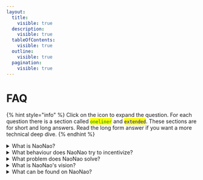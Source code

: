 ```yaml
---
layout:
  title:
    visible: true
  description:
    visible: true
  tableOfContents:
    visible: true
  outline:
    visible: true
  pagination:
    visible: true
---
```


# FAQ

{% hint style="info" %}
Click on the icon to expand the question. For each question there is a section called <mark style="color:green;">`oneliner`</mark> and <mark style="color:blue;">`extended`</mark>. These sections are for short and long answers. Read the long form answer if you want a more technical deep dive.
{% endhint %}

<details>

<summary>What is NaoNao?</summary>

#### <mark style="color:green;">`oneliner`</mark>

NaoNao shows you what is happening right now!

#### <mark style="color:blue;">`extended`</mark>

NaoNao is pronounced like "now now". It is all about what's happening right now. The NaoNao platform enables people to do stuff together, online, in realtime. NaoNao is a hybrid experiment between Web2 and Web3 technologies, running onchain and offchain. NaoNao is a place that you can make your own, enabling human experiences with people anywhere in the world. Describing NaoNao as a network state, the NaoNao economy is a free market for coordinating human behaviour.

</details>

<details>

<summary>What behaviour does NaoNao try to incentivize?</summary>

#### <mark style="color:green;">`oneliner`</mark>

NaoNao helps you find something cool to do online together with other people!

#### <mark style="color:blue;">`extended`</mark>

The underlying mechanism design incentivizes two main behaviours in a free market fashion. That is the production and consumption of online events.&#x20;

1. The production and organization of online events is done by **Producers**, which are subject to financial incentives and attention incentives. Adding events to the NaoNao platform eventually leads to earning money via platform revenue share. Adding events to the NaoNao platform eventually leads to attracting users via event listings on the platform.
2. The consumption and verification of online events is done by **Consumers**, which are subject to curiosity incentives and entertainment incentives. Looking for events on the NaoNao platform leads to discovering projects that have been unknown to the user so far. Looking for events on the NaoNao platform leads to discovering activities that are fun and interesting.

</details>

<details>

<summary>What problem does NaoNao solve?</summary>

#### <mark style="color:green;">`oneliner`</mark>

NaoNao shows you online activities that you did not even know existed.

#### <mark style="color:blue;">`extended`</mark>

Ok, what is even the problem? Imagine Alice and Bob. Alice is on Discord and Bob is on Twitter. Alice knows about a community event in a server she is in. Bob knows about a twitter space of someone he follows. Alice and Bob are both living in their own echo chambers, and despite the fact that each of them is trying to break through it, they are still kind of stuck and restricted in what they know is happening online. Who you follow, which platform you use, and what the algorithms and advertisers on those platforms want you to see. All of those factors stand in your way to find something meaningful to do with other people.

Another angle. Same struggle. Any producer of any (public) good announces whatever news they have within a sea of attention seeking competition. The community AMA of your favourite DeFi protocol is announced in that Discord server that I am not even part of. And maybe I am on Twitter but I do neither follow you nor your favourite DeFi protocol. What we call social media was designed to share information. And more information begets more information, leading to very low signal to noise ratios. NaoNao was build to share behaviour. The announcement of the behaviour that you want to tell the world about can be indexed and shown to people who want to know about your industry, your niche and your goals. Social media talks the walk. NaoNao walks the talk.

And then, from a user point of view. How easy was it for you recently to find what you were looking for on Discord or Twitter? There is an insurmountable sea of posts, comments, replies, cat pictures and memes in any platform you use, because these platforms were build to amass any kind of unstructured content without any meaningful way of filtering the noise. Nowadays we stumble into news that are relevant to us because serendipity had it you should see something once in a while that is in fact interesting to you.&#x20;

NaoNao is build without any underlying algorithmic bias. NaoNao does not shamelessly amplify the most emotional hot topic of the day. NaoNao is build to organize all the online activities scattered across the internet and make them discoverable for you. NaoNao is build for you to get back control of your life online.

</details>

<details>

<summary>What is NaoNao's vision?</summary>

#### <mark style="color:green;">`oneliner`</mark>

Whenever you want to do something online, you find it on NaoNao within 60 seconds.

#### <mark style="color:blue;">`extended`</mark>

Google organized the world's online information. NaoNao organizes the world's online behaviour. Imagine the body of knowledge of Wikipedia as an open and abstract data layer. Humans coordinated to write down what we know today, so that anyone with an internet connection can learn about it. NaoNao aims to be the open and abstract data layer for online activity. If there is going to be a metaverse, then NaoNao is going to be the access point.

Now imagine the magic of the metaverse as an open and abstract data layer. You want to do something online and ask your personal agent what is awesome to do this time around. The agent tells you about this thing called Vibefloor. A nice little club organizing digitial dance floors. The lineup is a banger and they just started a couple of minutes ago. You pay a little to enter the lounge and see a couple of familiar faces already. All along you were already wearing your AR glasses. Because let's be honest, what would you do without them these days. Right in front of your eyes, you swipe through the dancers and attractions until you find the one that is really stealing the show. The experience is so fresh you can almost smell the paint of the projected Monet on the wall, all the while you hang out in your living room or favourite street cafe.

While the above is only one example of a potential future, NaoNao exists to create an abstract data layer for all online activity, so behaviour can be organized and surfaced to whoever needs it right now. The interfaces of the future will be conversational, with an agent on your side that provides you with the digital horsepower to make the metaverse your own, to live the fullest of your life online.

</details>

<details>

<summary>What can be found on NaoNao?</summary>

#### <mark style="color:green;">`oneliner`</mark>

Any online activity that you prefer or that you do not know about yet.

#### <mark style="color:blue;">`extended`</mark>

Let's start with a feeling, a thought or maybe an idea that moves you. Using NaoNao it should go something like this:

* When you are lonely or just bored, you find somebody to hang out with.
* When you want to play or just chat, you find somebody to have fun.
* When you want to be creative or just brainstorm, you find somebody to jam.
* When you want to rock or just roll, you find somebody to vibe.

But let's be more concrete. Here is a not so complete list of things we can already do together online. Moving forward, the amount of ways in which humans can engage online is only bound to increase. And if it does not exist, maybe you should go and create it!

* `book club` read books together and discuss your takeaways&#x20;
* `poetry night` narrate your poems and get inspired by others
* `expert panel` public discourse on any topic you are prefer
* `love on leverage` live prediction market for online dating
* `friend.tech` TODO
* `community AMAs` TODO
* `vibefloor` TODO
* `warmspace` TODO
* `workshops` TODO

</details>
